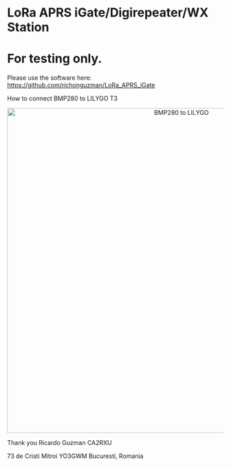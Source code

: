 # LoRa APRS iGate/Digirepeater/WX Station

# For testing only.

Please use the software here: https://github.com/richonguzman/LoRa_APRS_iGate

How to connect BMP280 to LILYGO T3

<center><img src="https://github.com/yo3gwm/LoRa_APRS_iGate_GWM/blob/main/doc/LilyGO_T3_1.6.1_to_BMP280.png" alt="BMP280 to LILYGO" width="795" height="756"></center> 

Thank you Ricardo Guzman CA2RXU

73 de Cristi Mitroi YO3GWM
Bucuresti, Romania

